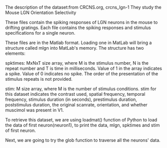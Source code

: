 
The description of the dataset:from CRCNS.org, crcns_lgn-1 They study the Mouse LGN Orientation Selectivity

These files contain the spiking responses of LGN neurons in the mouse to drifting gratings. Each file contains the spiking responses and stimulus specifications for a single neuron.

These files are in the Matlab format. Loading one in MatLab will bring a structure called mlgn into MatLab's memory. The structure has two elements:

spktimes: MxNxT size array, where M is the stimulus number, N is the repeat number and T is time in milliseconds. Value of 1 in the array indicates a spike. Value of 0 indicates no spike. The order of the presentation of the stimulus repeats is not provided.

stim: M size array, where M is the number of stimulus conditions. stim for this dataset indicates the contrast used, spatial frequency, temporal frequency, stimulus duration (in seconds), prestimulus duration, poststimulus duration, the original scanrate, orientation, and whether muscimol was present in V1.

To retrieve this dataset, we are using loadmat() function of Python to load the data of first neuron(neuron1), to print the data, mlgn, spktimes and stim of first neuron.

Next, we are going to try the glob function to traverse all the neurons' data.